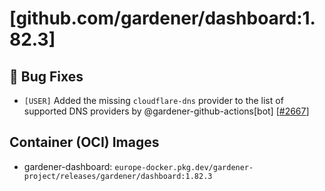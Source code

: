 # [github.com/gardener/dashboard:1.82.3]

## 🐛 Bug Fixes
- `[USER]` Added the missing `cloudflare-dns` provider to the list of supported DNS providers by @gardener-github-actions[bot] [[#2667](https://github.com/gardener/dashboard/pull/2667)]

## Container (OCI) Images
- gardener-dashboard: `europe-docker.pkg.dev/gardener-project/releases/gardener/dashboard:1.82.3`
